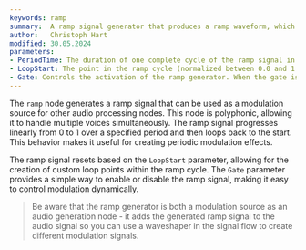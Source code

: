 ```yaml
---
keywords: ramp
summary:  A ramp signal generator that produces a ramp waveform, which can be used as a modulation source in audio effects.
author:   Christoph Hart
modified: 30.05.2024
parameters:
- PeriodTime: The duration of one complete cycle of the ramp signal in milliseconds (range: 0.1 to 1000.0 ms, default: 100.0 ms).
- LoopStart: The point in the ramp cycle (normalized between 0.0 and 1.0) at which the signal will restart (default: 0.0). By adjusting this parameter, you can create non-linear ramp cycles that jump back to an earlier point in the ramp before completing a full cycle. The default value is 0.0.
- Gate: Controls the activation of the ramp generator. When the gate is set to 1, the ramp signal is active and progresses according to the period time. When set to 0, the ramp generator is disabled, and the output remains static. The default value is 1.
---
```


The `ramp` node generates a ramp signal that can be used as a modulation source for other audio processing nodes. This node is polyphonic, allowing it to handle multiple voices simultaneously. The ramp signal progresses linearly from 0 to 1 over a specified period and then loops back to the start. This behavior makes it useful for creating periodic modulation effects.

The ramp signal resets based on the `LoopStart` parameter, allowing for the creation of custom loop points within the ramp cycle. The `Gate` parameter provides a simple way to enable or disable the ramp signal, making it easy to control modulation dynamically.

> Be aware that the ramp generator is both a modulation source as an audio generation node - it adds the generated ramp signal to the audio signal so you can use a waveshaper in the signal flow to create different modulation signals.
